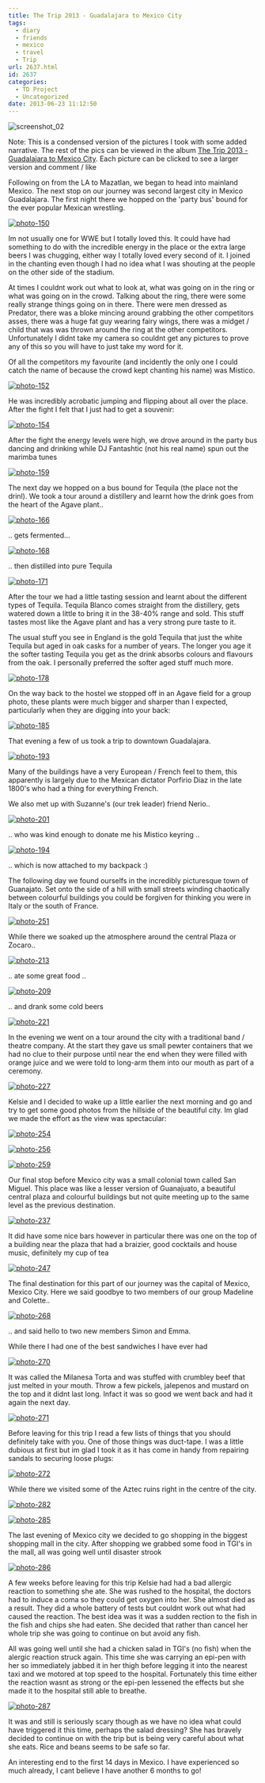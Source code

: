 ```yaml
---
title: The Trip 2013 - Guadalajara to Mexico City
tags:
  - diary
  - friends
  - mexico
  - travel
  - Trip
url: 2637.html
id: 2637
categories:
  - TD Project
  - Uncategorized
date: 2013-06-23 11:12:50
---
```


![screenshot_02](https://mikecann.co.uk/wp-content/uploads/2013/06/screenshot_021.png)

Note: This is a condensed version of the pictures I took with some added narrative. The rest of the pics can be viewed in the album [The Trip 2013 - Guadalajara to Mexico City](https://www.facebook.com/media/set/?set=a.10151708375871031.1073741836.593661030&type=3). Each picture can be clicked to see a larger version and comment / like

<!-- more -->

Following on from the LA to Mazatlan, we began to head into mainland Mexico. The next stop on our journey was second largest city in Mexico Guadalajara. The first night there we hopped on the 'party bus' bound for the ever popular Mexican wrestling.

[![photo-150](https://mikecann.co.uk/wp-content/uploads/2013/06/photo-150.jpg)](https://www.facebook.com/photo.php?fbid=10151708376546031&set=a.10151708375871031.1073741836.593661030&type=3&theater)

Im not usually one for WWE but I totally loved this. It could have had something to do with the incredible energy in the place or the extra large beers I was chugging, either way I totally loved every second of it. I joined in the chanting even though I had no idea what I was shouting at the people on the other side of the stadium.

At times I couldnt work out what to look at, what was going on in the ring or what was going on in the crowd. Talking about the ring, there were some really strange things going on in there. There were men dressed as Predator, there was a bloke mincing around grabbing the other competitors asses, there was a huge fat guy wearing fairy wings, there was a midget / child that was was thrown around the ring at the other competitors. Unfortunately I didnt take my camera so couldnt get any pictures to prove any of this so you will have to just take my word for it.

Of all the competitors my favourite (and incidently the only one I could catch the name of because the crowd kept chanting his name) was Mistico.

[![photo-152](https://mikecann.co.uk/wp-content/uploads/2013/06/photo-152.jpg)](https://www.facebook.com/photo.php?fbid=10151708376631031&set=a.10151708375871031.1073741836.593661030&type=3&theater)

He was incredibly acrobatic jumping and flipping about all over the place. After the fight I felt that I just had to get a souvenir:

[![photo-154](https://mikecann.co.uk/wp-content/uploads/2013/06/photo-154.jpg)](https://www.facebook.com/photo.php?fbid=10151708377486031&set=a.10151708375871031.1073741836.593661030&type=3&theater)

After the fight the energy levels were high, we drove around in the party bus dancing and drinking while DJ Fantashtic (not his real name) spun out the marimba tunes

[![photo-159](https://mikecann.co.uk/wp-content/uploads/2013/06/photo-159.jpg)](https://www.facebook.com/photo.php?fbid=10151708378466031&set=a.10151708375871031.1073741836.593661030&type=3&theater)

The next day we hopped on a bus bound for Tequila (the place not the drinl). We took a tour around a distillery and learnt how the drink goes from the heart of the Agave plant..

[![photo-166](https://mikecann.co.uk/wp-content/uploads/2013/06/photo-166.jpg)](https://www.facebook.com/photo.php?fbid=10151708380271031&set=a.10151708375871031.1073741836.593661030&type=3&theater)

.. gets fermented...

[![photo-168](https://mikecann.co.uk/wp-content/uploads/2013/06/photo-168.jpg)](https://www.facebook.com/photo.php?fbid=10151708381031031&set=a.10151708375871031.1073741836.593661030&type=3&theater)

.. then distilled into pure Tequila

[![photo-171](https://mikecann.co.uk/wp-content/uploads/2013/06/photo-171.jpg)](https://www.facebook.com/photo.php?fbid=10151708381611031&set=a.10151708375871031.1073741836.593661030&type=3&theater)

After the tour we had a little tasting session and learnt about the different types of Tequila. Tequila Blanco comes straight from the distillery, gets watered down a little to bring it in the 38-40% range and sold. This stuff tastes most like the Agave plant and has a very strong pure taste to it.

The usual stuff you see in England is the gold Tequila that just the white Tequila but aged in oak casks for a number of years. The longer you age it the softer tasting Tequila you get as the drink absorbs colours and flavours from the oak. I personally preferred the softer aged stuff much more.

[![photo-178](https://mikecann.co.uk/wp-content/uploads/2013/06/photo-178.jpg)](https://www.facebook.com/photo.php?fbid=10151708383601031&set=a.10151708375871031.1073741836.593661030&type=3&theater)

On the way back to the hostel we stopped off in an Agave field for a group photo, these plants were much bigger and sharper than I expected, particularly when they are digging into your back:

[![photo-185](https://mikecann.co.uk/wp-content/uploads/2013/06/photo-185.jpg)](https://www.facebook.com/photo.php?fbid=10151708385236031&set=a.10151708375871031.1073741836.593661030&type=3&theater)

That evening a few of us took a trip to downtown Guadalajara.

[![photo-193](https://mikecann.co.uk/wp-content/uploads/2013/06/photo-193.jpg)](https://www.facebook.com/photo.php?fbid=10151708388316031&set=a.10151708375871031.1073741836.593661030&type=3&theater)

Many of the buildings have a very European / French feel to them, this apparently is largely due to the Mexican dictator Porfirio Diaz in the late 1800's who had a thing for everything French.

We also met up with Suzanne's (our trek leader) friend Nerio..

[![photo-201](https://mikecann.co.uk/wp-content/uploads/2013/06/photo-201.jpg)](https://www.facebook.com/photo.php?fbid=10151708389911031&set=a.10151708375871031.1073741836.593661030&type=3&theater)

.. who was kind enough to donate me his Mistico keyring ..

[![photo-194](https://mikecann.co.uk/wp-content/uploads/2013/06/photo-194.jpg)](https://www.facebook.com/photo.php?fbid=10151708388036031&set=a.10151708375871031.1073741836.593661030&type=3&theater)

.. which is now attached to my backpack :)

The following day we found ourselfs in the incredibly picturesque town of Guanajato. Set onto the side of a hill with small streets winding chaotically between colourful buildings you could be forgiven for thinking you were in Italy or the south of France.

[![photo-251](https://mikecann.co.uk/wp-content/uploads/2013/06/photo-251.jpg)](https://www.facebook.com/photo.php?fbid=10151708403931031&set=a.10151708375871031.1073741836.593661030&type=3&theater)

While there we soaked up the atmosphere around the central Plaza or Zocaro..

[![photo-213](https://mikecann.co.uk/wp-content/uploads/2013/06/photo-213.jpg)](https://www.facebook.com/photo.php?fbid=10151708394041031&set=a.10151708375871031.1073741836.593661030&type=3&theater)

.. ate some great food ..

[![photo-209](https://mikecann.co.uk/wp-content/uploads/2013/06/photo-209.jpg)](https://www.facebook.com/photo.php?fbid=10151708392536031&set=a.10151708375871031.1073741836.593661030&type=3&theater)

.. and drank some cold beers

[![photo-221](https://mikecann.co.uk/wp-content/uploads/2013/06/photo-221.jpg)](https://www.facebook.com/photo.php?fbid=10151708396156031&set=a.10151708375871031.1073741836.593661030&type=3&theater)

In the evening we went on a tour around the city with a traditional band / theatre company. At the start they gave us small pewter containers that we had no clue to their purpose until near the end when they were filled with orange juice and we were told to long-arm them into our mouth as part of a ceremony.

[![photo-227](https://mikecann.co.uk/wp-content/uploads/2013/06/photo-227.jpg)](https://www.facebook.com/photo.php?fbid=10151708397171031&set=a.10151708375871031.1073741836.593661030&type=3&theater)

Kelsie and I decided to wake up a little earlier the next morning and go and try to get some good photos from the hillside of the beautiful city. Im glad we made the effort as the view was spectacular:

[![photo-254](https://mikecann.co.uk/wp-content/uploads/2013/06/photo-254.jpg)](https://www.facebook.com/photo.php?fbid=10151708404491031&set=a.10151708375871031.1073741836.593661030&type=3&theater)

[![photo-256](https://mikecann.co.uk/wp-content/uploads/2013/06/photo-256.jpg)](https://www.facebook.com/photo.php?fbid=10151708404681031&set=a.10151708375871031.1073741836.593661030&type=3&theater)

[![photo-259](https://mikecann.co.uk/wp-content/uploads/2013/06/photo-259.jpg)](https://www.facebook.com/photo.php?fbid=10151708405411031&set=a.10151708375871031.1073741836.593661030&type=3&theater)

Our final stop before Mexico city was a small colonial town called San Miguel. This place was like a lesser version of Guanajuato, a beautiful central plaza and colourful buildings but not quite meeting up to the same level as the previous destination.

[![photo-237](https://mikecann.co.uk/wp-content/uploads/2013/06/photo-237.jpg)](https://www.facebook.com/photo.php?fbid=10151708400066031&set=a.10151708375871031.1073741836.593661030&type=3&theater)

It did have some nice bars however in particular there was one on the top of a building near the plaza that had a braizier, good cocktails and house music, definitely my cup of tea

[![photo-247](https://mikecann.co.uk/wp-content/uploads/2013/06/photo-247.jpg)](https://www.facebook.com/photo.php?fbid=10151708400066031&set=a.10151708375871031.1073741836.593661030&type=3&theater)

The final destination for this part of our journey was the capital of Mexico, Mexico City. Here we said goodbye to two members of our group Madeline and Colette..

[![photo-268](https://mikecann.co.uk/wp-content/uploads/2013/06/photo-268.jpg)](https://www.facebook.com/photo.php?fbid=10151708407281031&set=a.10151708375871031.1073741836.593661030&type=3&theater)

.. and said hello to two new members Simon and Emma.

While there I had one of the best sandwiches I have ever had

[![photo-270](https://mikecann.co.uk/wp-content/uploads/2013/06/photo-270.jpg)](https://www.facebook.com/photo.php?fbid=10151708407686031&set=a.10151708375871031.1073741836.593661030&type=3&theater)

It was called the Milanesa Torta and was stuffed with crumbley beef that just melted in your mouth. Throw a few pickels, jalepenos and mustard on the top and it didnt last long. Infact it was so good we went back and had it again the next day.

[![photo-271](https://mikecann.co.uk/wp-content/uploads/2013/06/photo-271.jpg)](https://www.facebook.com/photo.php?fbid=10151708407986031&set=a.10151708375871031.1073741836.593661030&type=3&theater)

Before leaving for this trip I read a few lists of things that you should definitely take with you. One of those things was duct-tape. I was a little dubious at first but im glad I took it as it has come in handy from repairing sandals to securing loose plugs:

[![photo-272](https://mikecann.co.uk/wp-content/uploads/2013/06/photo-272.jpg)](https://www.facebook.com/photo.php?fbid=10151708408156031&set=a.10151708375871031.1073741836.593661030&type=3&theater)

While there we visited some of the Aztec ruins right in the centre of the city.

[![photo-282](https://mikecann.co.uk/wp-content/uploads/2013/06/photo-282.jpg)](https://www.facebook.com/photo.php?fbid=10151708410911031&set=a.10151708375871031.1073741836.593661030&type=3&theater)

[![photo-285](https://mikecann.co.uk/wp-content/uploads/2013/06/photo-285.jpg)](https://www.facebook.com/photo.php?fbid=10151708411646031&set=a.10151708375871031.1073741836.593661030&type=3&theater)

The last evening of Mexico city we decided to go shopping in the biggest shopping mall in the city. After shopping we grabbed some food in TGI's in the mall, all was going well until disaster strook

[![photo-286](https://mikecann.co.uk/wp-content/uploads/2013/06/photo-286.jpg)](https://www.facebook.com/photo.php?fbid=10151708411721031&set=a.10151708375871031.1073741836.593661030&type=3&theater)

A few weeks before leaving for this trip Kelsie had had a bad allergic reaction to something she ate. She was rushed to the hospital, the doctors had to induce a coma so they could get oxygen into her. She almost died as a result. They did a whole battery of tests but couldnt work out what had caused the reaction. The best idea was it was a sudden rection to the fish in the fish and chips she had eaten. She decided that rather than cancel her whole trip she was going to continue on but avoid any fish.

All was going well until she had a chicken salad in TGI's (no fish) when the alergic reaction struck again. This time she was carrying an epi-pen with her so immediately jabbed it in her thigh before legging it into the nearest taxi and we motored at top speed to the hospital. Fortunately this time either the reaction wasnt as strong or the epi-pen lessened the effects but she made it to the hospital still able to breathe.

[![photo-287](https://mikecann.co.uk/wp-content/uploads/2013/06/photo-287.jpg)](https://www.facebook.com/photo.php?fbid=10151708411966031&set=a.10151708375871031.1073741836.593661030&type=3&theater)

It was and still is seriously scary though as we have no idea what could have triggered it this time, perhaps the salad dressing? She has bravely decided to continue on with the trip but is being very careful about what she eats. Rice and beans seems to be safe so far.

An interesting end to the first 14 days in Mexico. I have experienced so much already, I cant believe I have another 6 months to go!
